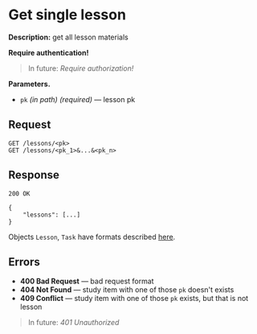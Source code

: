 # Get single lesson

**Description:** 
get all lesson materials

**Require authentication!**

> In future: *Require authorization!*

**Parameters.**
* `pk` *(in path)* *(required)* — lesson pk

## Request

```
GET /lessons/<pk>
GET /lessons/<pk_1>&...&<pk_n>
```

## Response

```
200 OK

{
    "lessons": [...]
}
```

Objects `Lesson`, `Task` have formats described [here](formats.md).

## Errors

* **400 Bad Request** — bad request format
* **404 Not Found** — study item with one of those `pk` doesn't exists
* **409 Conflict** — study item with one of those `pk` exists, but that is not lesson


> In future: *401 Unauthorized*
